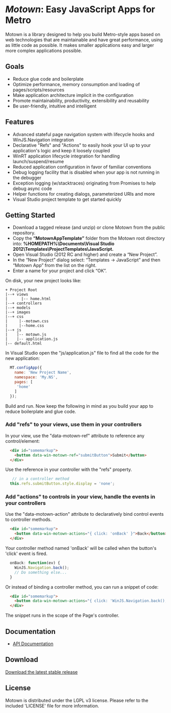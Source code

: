 ﻿
# _Motown_: Easy JavaScript Apps for Metro #

Motown is a library designed to help you build Metro-style apps based on web technologies that are maintainable and have great performance, using as
little code as possible. It makes smaller applications easy and larger more complex applications possible.

## Goals ##

+ Reduce glue code and boilerplate
+ Optimize performance, memory consumption and loading of pages/scripts/resources
+ Make application architecture implicit in the configuration
+ Promote maintainability, productivity, extensibility and reusability
+ Be user-friendly, intuitive and intelligent

## Features ##

+ Advanced stateful page navigation system with lifecycle hooks and WinJS.Navigation integration
+ Declarative "Refs" and "Actions" to easily hook your UI up to your application's logic and keep it loosely coupled
+ WinRT application lifecycle integration for handling launch/suspend/resume
+ Reduced application configuration in favor of familiar conventions
+ Debug logging facility that is disabled when your app is not running in the debugger
+ Exception logging (w/stacktraces) originating from Promises to help debug async code
+ Helper functions for creating dialogs, parameterized URIs and more
+ Visual Studio project template to get started quickly

## Getting Started ##

+ Download a tagged release (and unzip) or clone Motown from the public repository.
+ Copy the __“MotownAppTemplate”__ folder from the Motown root directory into: __%HOMEPATH%\\Documents\\Visual Studio 2012\\Templates\\ProjectTemplates\\JavaScript.__
+ Open Visual Studio (2012 RC and higher) and create a “New Project”.
+ In the “New Project” dialog select: “Templates -> JavaScript” and then “Motown App” from the list on the right.
+ Enter a name for your project and click “OK”.

On disk, your new project looks like:

    + Project Root
    |--+ views
    |      |-- home.html
    |--+ controllers
    |--+ models
    |--+ images
    |--+ css
    |     |--motown.css
    |     |--home.css
    |--+ js
    |    |-- motown.js
    |    |-- application.js
    |-- default.html

In Visual Studio open the "js/application.js" file to find all the code for the new application:

```javascript
  MT.configApp({
    name: 'New Project Name',
    namespace: 'My.NS',
    pages: [
     'home'
    ]
  });
```

Build and run. Now keep the following in mind as you build your app to reduce boilerplate and glue code.

### Add "refs" to your views, use them in your controllers ###

In your view, use the "data-motown-ref" attribute to reference any control/element:

```html
  <div id="somemarkup">
    <button data-win-motown-ref="submitButton">Submit</button>
  </div>
```

Use the reference in your controller with the "refs" property.

```javascript
   // in a controller method
  this.refs.submitButton.style.display = 'none';
```

### Add "actions" to controls in your view, handle the events in your controllers ###

Use the "data-motown-action" attribute to declaratively bind control events to controller methods.

```html
  <div id="somemarkup">
    <button data-win-motown-actions="{ click: 'onBack' }">Back</button>
  </div>
```

Your controller method named 'onBack' will be called when the button's 'click' event is fired.

```javascript
  onBack: function(ev) {
    WinJS.Navigation.back();
    // Do something else...
  }
```

Or instead of binding a controller method, you can run a snippet of code:

```html
  <div id="somemarkup">
    <button data-win-motown-actions="{ click: 'WinJS.Navigation.back();' }">Back</button>
  </div>
```

The snippet runs in the scope of the Page's controller.

## Documentation ##

+ [API Documentation](http://mtilchen.github.com/motown)

## Download ##

[Download the latest stable release](http://labs.vectorform.com/wp-content/uploads/2012/07/motown-v0.1.1.zip)

## License ##

Motown is distributed under the LGPL v3 license. Please refer to the included 'LICENSE' file for more information.
